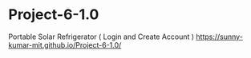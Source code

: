 # Project-6-1.0
Portable Solar Refrigerator ( Login and Create Account )
https://sunny-kumar-mit.github.io/Project-6-1.0/
